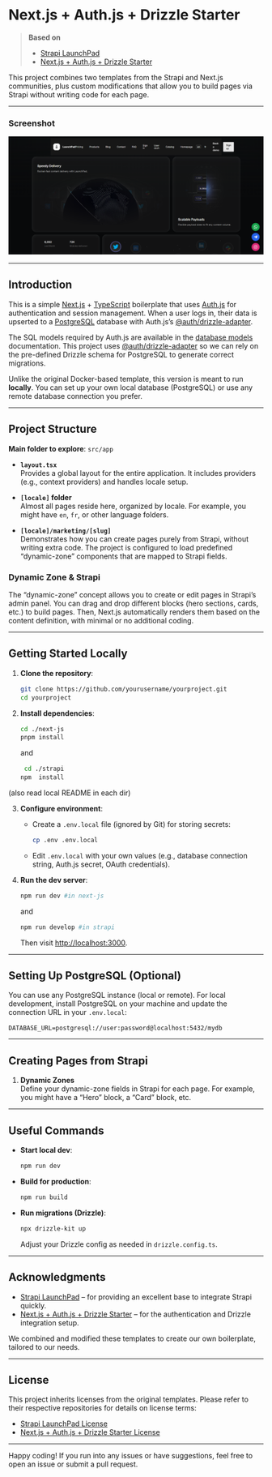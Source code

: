 
# Next.js + Auth.js + Drizzle Starter

> **Based on**  
> - [Strapi LaunchPad](https://github.com/strapi/LaunchPad/tree/main)  
> - [Next.js + Auth.js + Drizzle Starter](https://github.com/tobyscott25/next-auth-drizzle-starter)

This project combines two templates from the Strapi and Next.js communities, plus custom modifications that allow you to build pages via Strapi without writing code for each page.

---

### Screenshot
![Project Screenshot](./image.png)

---

## Introduction

This is a simple [Next.js](https://nextjs.org/) + [TypeScript](https://www.typescriptlang.org/) boilerplate that uses [Auth.js](https://authjs.dev/) for authentication and session management. When a user logs in, their data is upserted to a [PostgreSQL](https://www.postgresql.org/) database with Auth.js’s [@auth/drizzle-adapter](https://authjs.dev/reference/adapter/drizzle).

The SQL models required by Auth.js are available in the [database models](https://authjs.dev/getting-started/adapters#models) documentation. This project uses [@auth/drizzle-adapter](https://authjs.dev/reference/adapter/drizzle) so we can rely on the pre-defined Drizzle schema for PostgreSQL to generate correct migrations.

Unlike the original Docker-based template, this version is meant to run **locally**. You can set up your own local database (PostgreSQL) or use any remote database connection you prefer.

---

## Project Structure

**Main folder to explore**: `src/app`

- **`layout.tsx`**  
  Provides a global layout for the entire application. It includes providers (e.g., context providers) and handles locale setup.

- **`[locale]` folder**  
  Almost all pages reside here, organized by locale. For example, you might have `en`, `fr`, or other language folders.

- **`[locale]/marketing/[slug]`**  
  Demonstrates how you can create pages purely from Strapi, without writing extra code. The project is configured to load predefined “dynamic-zone” components that are mapped to Strapi fields.

### Dynamic Zone & Strapi
The “dynamic-zone” concept allows you to create or edit pages in Strapi’s admin panel. You can drag and drop different blocks (hero sections, cards, etc.) to build pages. Then, Next.js automatically renders them based on the content definition, with minimal or no additional coding.

---

## Getting Started Locally

1. **Clone the repository**:
   ```bash
   git clone https://github.com/yourusername/yourproject.git
   cd yourproject
   ```

2. **Install dependencies**:
   ```bash
   cd ./next-js
   pnpm install
   ```
   and
   ```bash
    cd ./strapi
   npm  install
   ```
(also read local README in each dir)

3. **Configure environment**:
   - Create a `.env.local` file (ignored by Git) for storing secrets:
     ```bash
     cp .env .env.local
     ```
   - Edit `.env.local` with your own values (e.g., database connection string, Auth.js secret, OAuth credentials).

4. **Run the dev server**:
   ```bash
   npm run dev #in next-js
   ```
   and
   ```bash
   npm run develop #in strapi
   ```
   Then visit [http://localhost:3000](http://localhost:3000).

---

## Setting Up PostgreSQL (Optional)

You can use any PostgreSQL instance (local or remote). For local development, install PostgreSQL on your machine and update the connection URL in your `.env.local`:

```
DATABASE_URL=postgresql://user:password@localhost:5432/mydb
```

---

## Creating Pages from Strapi

1. **Dynamic Zones**  
   Define your dynamic-zone fields in Strapi for each page. For example, you might have a “Hero” block, a “Card” block, etc.

---

## Useful Commands

- **Start local dev**:
  ```bash
  npm run dev
  ```
- **Build for production**:
  ```bash
  npm run build
  ```
- **Run migrations (Drizzle)**:
  ```bash
  npx drizzle-kit up
  ```
  Adjust your Drizzle config as needed in `drizzle.config.ts`.

---

## Acknowledgments

- [Strapi LaunchPad](https://github.com/strapi/LaunchPad/tree/main) – for providing an excellent base to integrate Strapi quickly.
- [Next.js + Auth.js + Drizzle Starter](https://github.com/tobyscott25/next-auth-drizzle-starter) – for the authentication and Drizzle integration setup.

We combined and modified these templates to create our own boilerplate, tailored to our needs.

---

## License

This project inherits licenses from the original templates. Please refer to their respective repositories for details on license terms:

- [Strapi LaunchPad License](https://github.com/strapi/LaunchPad/blob/main/LICENSE)
- [Next.js + Auth.js + Drizzle Starter License](https://github.com/tobyscott25/next-auth-drizzle-starter/blob/main/LICENSE)

---

Happy coding! If you run into any issues or have suggestions, feel free to open an issue or submit a pull request.
```